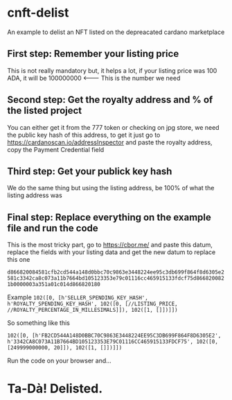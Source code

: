 # cnft-delist
An example to delist an NFT listed on the depreacated cardano marketplace

## First step: Remember your listing price

This is not really mandatory but, it helps a lot, if your listing price was 100 ADA, it will be 100000000 <--- This is the number we need

## Second step: Get the royalty address and % of the listed project

You can either get it from the 777 token or checking on jpg store, we need the public key hash of this address, to get it just go to https://cardanoscan.io/addressInspector and paste the royalty address, copy the Payment Credential field

## Third step: Get your publick key hash

We do the same thing but using the listing address, be 100% of what the listing address was

## Final step: Replace everything on the example file and run the code

  This is the most tricky part, go to https://cbor.me/ and paste this datum, replace the fields with your listing data and get the new datum to replace this one
  
  `d866820084581cfb2cd544a148d0bbc70c9863e3448224ee95c3db699f864f8d6305e2581c3342ca8c073a11b7664bd105123353e79c01116cc465915133fdcf75d8668200821b0000003a351a01c014d866820180`

  Example
  `102([0, [h'SELLER_SPENDING_KEY_HASH', h'ROYALTY_SPENDING_KEY_HASH', 102([0, [//LISTING_PRICE, //ROYALTY_PERCENTAGE_IN_MILLESIMALS]]), 102([1, []])]])`

  So something like this
  
  `102([0, [h'FB2CD544A148D0BBC70C9863E3448224EE95C3DB699F864F8D6305E2', h'3342CA8C073A11B7664BD105123353E79C01116CC465915133FDCF75', 102([0, [249999000000, 20]]), 102([1, []])]])`


Run the code on your browser and...

# Ta-Dà! Delisted.


